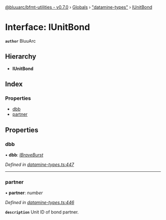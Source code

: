 [@bluuarc/bfmt-utilities - v0.7.0](../README.md) › [Globals](../globals.md) › ["datamine-types"](../modules/_datamine_types_.md) › [IUnitBond](_datamine_types_.iunitbond.md)

# Interface: IUnitBond

**`author`** BluuArc

## Hierarchy

* **IUnitBond**

## Index

### Properties

* [dbb](_datamine_types_.iunitbond.md#dbb)
* [partner](_datamine_types_.iunitbond.md#partner)

## Properties

###  dbb

• **dbb**: *[IBraveBurst](_datamine_types_.ibraveburst.md)*

*Defined in [datamine-types.ts:447](https://github.com/BluuArc/bfmt-utilities/blob/master/src/datamine-types.ts#L447)*

___

###  partner

• **partner**: *number*

*Defined in [datamine-types.ts:446](https://github.com/BluuArc/bfmt-utilities/blob/master/src/datamine-types.ts#L446)*

**`description`** Unit ID of bond partner.
